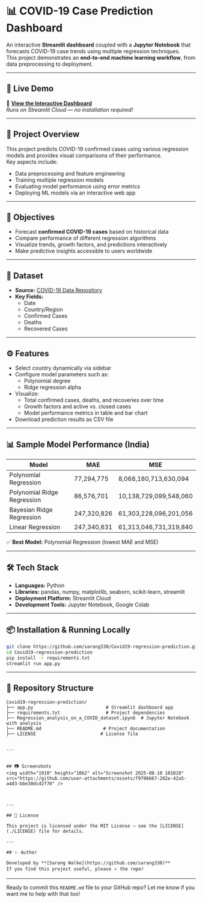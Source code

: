 
# 📊 COVID-19 Case Prediction Dashboard

An interactive **Streamlit dashboard** coupled with a **Jupyter Notebook** that forecasts COVID-19 case trends using multiple regression techniques.  
This project demonstrates an **end-to-end machine learning workflow**, from data preprocessing to deployment.

---

## 🚀 Live Demo  
🔗 **[View the Interactive Dashboard](https://covid19-regression-prediction-yd5qg3jqdauggv7mykmlno.streamlit.app/)**  
*Runs on Streamlit Cloud — no installation required!*

---

## 📌 Project Overview  
This project predicts COVID-19 confirmed cases using various regression models and provides visual comparisons of their performance.  
Key aspects include:  
- Data preprocessing and feature engineering  
- Training multiple regression models  
- Evaluating model performance using error metrics  
- Deploying ML models via an interactive web app

---

## 🎯 Objectives  
- Forecast **confirmed COVID-19 cases** based on historical data  
- Compare performance of different regression algorithms  
- Visualize trends, growth factors, and predictions interactively  
- Make predictive insights accessible to users worldwide

---

## 📂 Dataset  
- **Source:** [COVID-19 Data Repository](https://github.com/datasets/covid-19)  
- **Key Fields:**  
  - Date  
  - Country/Region  
  - Confirmed Cases  
  - Deaths  
  - Recovered Cases

---

## ⚙️ Features  
- Select country dynamically via sidebar  
- Configure model parameters such as:  
  - Polynomial degree  
  - Ridge regression alpha  
- Visualize:  
  - Total confirmed cases, deaths, and recoveries over time  
  - Growth factors and active vs. closed cases  
  - Model performance metrics in table and bar chart  
- Download prediction results as CSV file

---

## 📊 Sample Model Performance (India)  
| Model                       | MAE          | MSE                    |  
|-----------------------------|--------------|------------------------|  
| Polynomial Regression        | 77,294,775   | 8,068,180,713,630,094  |  
| Polynomial Ridge Regression  | 86,576,701   | 10,138,729,099,548,060 |  
| Bayesian Ridge Regression    | 247,320,826  | 61,303,228,096,201,056 |  
| Linear Regression            | 247,340,631  | 61,313,046,731,319,840 |  

✅ **Best Model:** Polynomial Regression (lowest MAE and MSE)

---

## 🛠️ Tech Stack  
- **Languages:** Python  
- **Libraries:** pandas, numpy, matplotlib, seaborn, scikit-learn, streamlit  
- **Deployment Platform:** Streamlit Cloud  
- **Development Tools:** Jupyter Notebook, Google Colab  

---

## 📦 Installation & Running Locally  
```bash
git clone https://github.com/sarang330/Covid19-regression-prediction.git
cd Covid19-regression-prediction
pip install -r requirements.txt
streamlit run app.py
````

---

## 📁 Repository Structure

```
Covid19-regression-prediction/
├── app.py                           # Streamlit dashboard app
├── requirements.txt                 # Project dependencies
├── Regression_analysis_on_a_COVID_dataset.ipynb  # Jupyter Notebook with analysis
├── README.md                       # Project documentation
├── LICENSE                        # License file


---


## 📷 Screenshots
<img width="1910" height="1062" alt="Screenshot 2025-08-10 101018" src="https://github.com/user-attachments/assets/f9796667-282e-42a5-a4d3-bbe30dcd2f70" />



---

## 📜 License

This project is licensed under the MIT License — see the [LICENSE](./LICENSE) file for details.

---

## ✨ Author

Developed by **[Sarang Walke](https://github.com/sarang330)**
If you find this project useful, please ⭐ the repo!

```

---

Ready to commit this `README.md` file to your GitHub repo? Let me know if you want me to help with that too!
```

